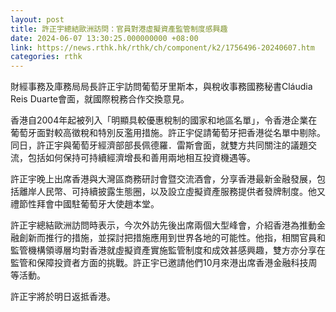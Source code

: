 ```yaml
---
layout: post
title: 許正宇總結歐洲訪問：官員對港虛擬資產監管制度感興趣
date: 2024-06-07 13:30:25.000000000 +08:00
link: https://news.rthk.hk/rthk/ch/component/k2/1756496-20240607.htm
categories: rthk
---
```


財經事務及庫務局局長許正宇訪問葡萄牙里斯本，與稅收事務國務秘書Cláudia Reis Duarte會面，就國際稅務合作交換意見。

香港自2004年起被列入「明顯具較優惠稅制的國家和地區名單」，令香港企業在葡萄牙面對較高徵稅和特別反濫用措施。許正宇促請葡萄牙把香港從名單中剔除。同日，許正宇與葡萄牙經濟部部長佩德羅．雷斯會面，就雙方共同關注的議題交流，包括如何保持可持續經濟增長和善用兩地相互投資機遇等。

許正宇晚上出席香港與大灣區商務研討會暨交流酒會，分享香港最新金融發展，包括離岸人民幣、可持續披露生態圈，以及設立虛擬資產服務提供者發牌制度。他又禮節性拜會中國駐葡萄牙大使趙本堂。

許正宇總結歐洲訪問時表示，今次外訪先後出席兩個大型峰會，介紹香港為推動金融創新而推行的措施，並探討把措施應用到世界各地的可能性。他指，相關官員和監管機構領導層均對香港就虛擬資產實施監管制度和成效甚感興趣，雙方亦分享在監管和保障投資者方面的挑戰。許正宇已邀請他們10月來港出席香港金融科技周等活動。

許正宇將於明日返抵香港。
